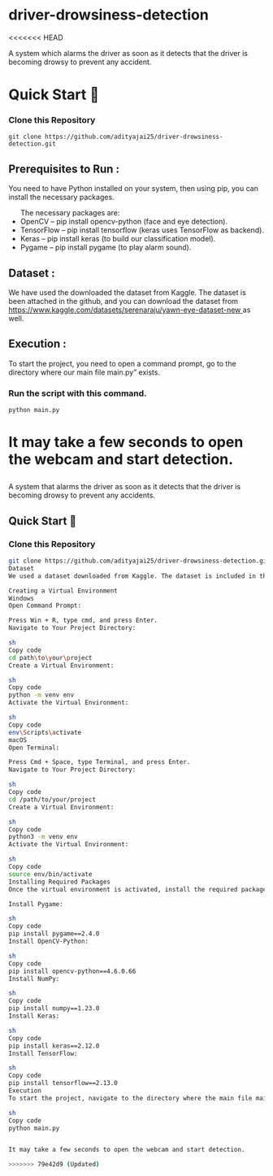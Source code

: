 # driver-drowsiness-detection

<<<<<<< HEAD
<p> A system which alarms the driver as soon as it detects that the driver is becoming drowsy to prevent any accident. </p>

# Quick Start 🚀

### Clone this Repository

``` 
git clone https://github.com/adityajai25/driver-drowsiness-detection.git
```

<h2>Prerequisites to Run :</h2>
    <p>You need to have Python installed on your system, then using pip, you can install the necessary packages.</p>
    <ul>The necessary packages are:
        <li>OpenCV – pip install opencv-python (face and eye detection).</li>
        <li>TensorFlow – pip install tensorflow (keras uses TensorFlow as backend).</li>
        <li>Keras – pip install keras (to build our classification model).</li>
        <li>Pygame – pip install pygame (to play alarm sound).</li>
    </ul>

<h2>Dataset :</h2>
    <p>We have used the downloaded the dataset from Kaggle. The dataset is been attached in the github, and you can download the dataset from <a href =https://www.kaggle.com/datasets/serenaraju/yawn-eye-dataset-new">https://www.kaggle.com/datasets/serenaraju/yawn-eye-dataset-new </a> as well.</p>

<h2>Execution : </h2>
    <p>To start the project, you need to open a command prompt, go to the directory where our main file main.py” exists. </p> 

 ###  Run the script with this command.

``` 
python main.py
```

It may take a few seconds to open the webcam and start detection.</p>
=======
A system that alarms the driver as soon as it detects that the driver is becoming drowsy to prevent any accidents.

## Quick Start 🚀

### Clone this Repository

```sh
git clone https://github.com/adityajai25/driver-drowsiness-detection.git
Dataset
We used a dataset downloaded from Kaggle. The dataset is included in the repository, and you can also download it from this Kaggle link.

Creating a Virtual Environment
Windows
Open Command Prompt:

Press Win + R, type cmd, and press Enter.
Navigate to Your Project Directory:

sh
Copy code
cd path\to\your\project
Create a Virtual Environment:

sh
Copy code
python -m venv env
Activate the Virtual Environment:

sh
Copy code
env\Scripts\activate
macOS
Open Terminal:

Press Cmd + Space, type Terminal, and press Enter.
Navigate to Your Project Directory:

sh
Copy code
cd /path/to/your/project
Create a Virtual Environment:

sh
Copy code
python3 -m venv env
Activate the Virtual Environment:

sh
Copy code
source env/bin/activate
Installing Required Packages
Once the virtual environment is activated, install the required packages using the following commands:

Install Pygame:

sh
Copy code
pip install pygame==2.4.0
Install OpenCV-Python:

sh
Copy code
pip install opencv-python==4.6.0.66
Install NumPy:

sh
Copy code
pip install numpy==1.23.0
Install Keras:

sh
Copy code
pip install keras==2.12.0
Install TensorFlow:

sh
Copy code
pip install tensorflow==2.13.0
Execution
To start the project, navigate to the directory where the main file main.py is located, and run the script with the following command:

sh
Copy code
python main.py


It may take a few seconds to open the webcam and start detection.

>>>>>>> 79e42d9 (Updated)
